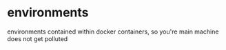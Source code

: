 # environments
environments contained within docker containers, so you're main machine does not get polluted
